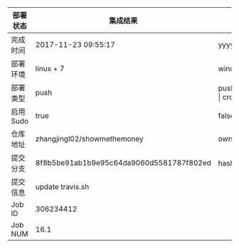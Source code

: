 部署状态 | 集成结果 | 参考值
---|---|---
完成时间 | 2017-11-23 09:55:17 | yyyy-mm-dd hh:mm:ss
部署环境 | linux + 7 | window \| linux + stable
部署类型 | push | push \| pull_request \| api \| cron
启用Sudo | true | false \| true
仓库地址 | zhangjingl02/showmethemoney | owner_name/repo_name
提交分支 | 8f8b5be91ab1b9e95c64da9060d5581787f802ed | hash 16位
提交信息 | update travis.sh |
Job ID   | 306234412 | 
Job NUM  | 16.1 | 

